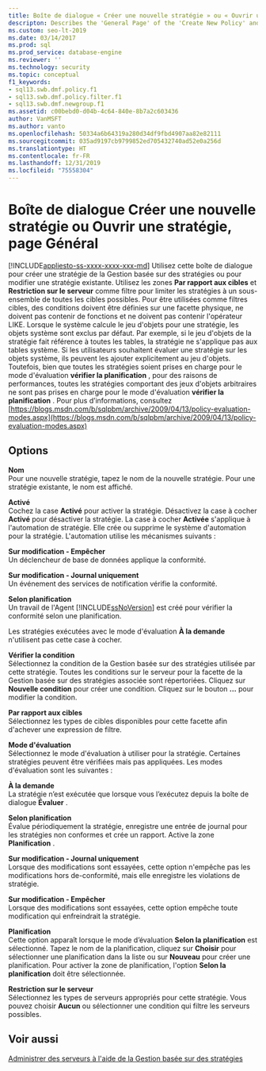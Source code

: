```yaml
---
title: Boîte de dialogue « Créer une nouvelle stratégie » ou « Ouvrir une stratégie », page Général
descripton: Describes the 'General Page' of the 'Create New Policy' and 'Open Policy' dialog boxes for Policy-Based Management in SQL Server Management Studio (SSMS).
ms.custom: seo-lt-2019
ms.date: 03/14/2017
ms.prod: sql
ms.prod_service: database-engine
ms.reviewer: ''
ms.technology: security
ms.topic: conceptual
f1_keywords:
- sql13.swb.dmf.policy.f1
- sql13.swb.dmf.policy.filter.f1
- sql13.swb.dmf.newgroup.f1
ms.assetid: c00bebd0-d04b-4c64-840e-8b7a2c603436
author: VanMSFT
ms.author: vanto
ms.openlocfilehash: 50334a6b64319a280d34df9fbd4907aa82e82111
ms.sourcegitcommit: 035ad9197cb9799852ed705432740ad52e0a256d
ms.translationtype: HT
ms.contentlocale: fr-FR
ms.lasthandoff: 12/31/2019
ms.locfileid: "75558304"
---
```

# <a name="create-new-policy-or-open-policy-dialog-box-general-page"></a>Boîte de dialogue Créer une nouvelle stratégie ou Ouvrir une stratégie, page Général
[!INCLUDE[appliesto-ss-xxxx-xxxx-xxx-md](../../includes/appliesto-ss-xxxx-xxxx-xxx-md.md)]
  Utilisez cette boîte de dialogue pour créer une stratégie de la Gestion basée sur des stratégies ou pour modifier une stratégie existante. Utilisez les zones **Par rapport aux cibles** et **Restriction sur le serveur** comme filtre pour limiter les stratégies à un sous-ensemble de toutes les cibles possibles. Pour être utilisées comme filtres cibles, des conditions doivent être définies sur une facette physique, ne doivent pas contenir de fonctions et ne doivent pas contenir l'opérateur LIKE. Lorsque le système calcule le jeu d'objets pour une stratégie, les objets système sont exclus par défaut.  Par exemple, si le jeu d'objets de la stratégie fait référence à toutes les tables, la stratégie ne s'applique pas aux tables système. Si les utilisateurs souhaitent évaluer une stratégie sur les objets système, ils peuvent les ajouter explicitement au jeu d'objets. Toutefois, bien que toutes les stratégies soient prises en charge pour le mode d'évaluation **vérifier la planification** , pour des raisons de performances, toutes les stratégies comportant des jeux d'objets arbitraires ne sont pas prises en charge pour le mode d'évaluation **vérifier la planification** . Pour plus d’informations, consultez [https://blogs.msdn.com/b/sqlpbm/archive/2009/04/13/policy-evaluation-modes.aspx](https://blogs.msdn.com/b/sqlpbm/archive/2009/04/13/policy-evaluation-modes.aspx)  
  
## <a name="options"></a>Options  
 **Nom**  
 Pour une nouvelle stratégie, tapez le nom de la nouvelle stratégie. Pour une stratégie existante, le nom est affiché.  
  
 **Activé**  
 Cochez la case **Activé** pour activer la stratégie. Désactivez la case à cocher **Activé** pour désactiver la stratégie. La case à cocher **Activée** s'applique à l'automation de stratégie. Elle crée ou supprime le système d'automation pour la stratégie. L'automation utilise les mécanismes suivants :  
  
 **Sur modification - Empêcher**  
 Un déclencheur de base de données applique la conformité.  
  
 **Sur modification - Journal uniquement**  
 Un événement des services de notification vérifie la conformité.  
  
 **Selon planification**  
 Un travail de l'Agent [!INCLUDE[ssNoVersion](../../includes/ssnoversion-md.md)] est créé pour vérifier la conformité selon une planification.  
  
 Les stratégies exécutées avec le mode d'évaluation **À la demande** n'utilisent pas cette case à cocher.  
  
 **Vérifier la condition**  
 Sélectionnez la condition de la Gestion basée sur des stratégies utilisée par cette stratégie. Toutes les conditions sur le serveur pour la facette de la Gestion basée sur des stratégies associée sont répertoriées. Cliquez sur **Nouvelle condition** pour créer une condition. Cliquez sur le bouton **…** pour modifier la condition.  
  
 **Par rapport aux cibles**  
 Sélectionnez les types de cibles disponibles pour cette facette afin d'achever une expression de filtre.  
  
 **Mode d'évaluation**  
 Sélectionnez le mode d'évaluation à utiliser pour la stratégie. Certaines stratégies peuvent être vérifiées mais pas appliquées. Les modes d'évaluation sont les suivantes :  
  
 **À la demande**  
 La stratégie n’est exécutée que lorsque vous l’exécutez depuis la boîte de dialogue **Évaluer** .  
  
 **Selon planification**  
 Évalue périodiquement la stratégie, enregistre une entrée de journal pour les stratégies non conformes et crée un rapport. Active la zone **Planification** .  
  
 **Sur modification - Journal uniquement**  
 Lorsque des modifications sont essayées, cette option n'empêche pas les modifications hors de-conformité, mais elle enregistre les violations de stratégie.  
  
 **Sur modification - Empêcher**  
 Lorsque des modifications sont essayées, cette option empêche toute modification qui enfreindrait la stratégie.  
  
 **Planification**  
 Cette option apparaît lorsque le mode d’évaluation **Selon la planification** est sélectionné. Tapez le nom de la planification, cliquez sur **Choisir** pour sélectionner une planification dans la liste ou sur **Nouveau** pour créer une planification. Pour activer la zone de planification, l'option **Selon la planification** doit être sélectionnée.  
  
 **Restriction sur le serveur**  
 Sélectionnez les types de serveurs appropriés pour cette stratégie. Vous pouvez choisir **Aucun** ou sélectionner une condition qui filtre les serveurs possibles.  
  
## <a name="see-also"></a>Voir aussi  
 [Administrer des serveurs à l'aide de la Gestion basée sur des stratégies](../../relational-databases/policy-based-management/administer-servers-by-using-policy-based-management.md)  
  
  

